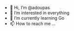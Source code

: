 - 👋 Hi, I’m @adoupas
- 👀 I’m interested in everything
- 🌱 I’m currently learning Go
- 📫 How to reach me ...

<!---
adoupas/adoupas is a ✨ special ✨ repository because its `README.md` (this file) appears on your GitHub profile.
You can click the Preview link to take a look at your changes.
--->
